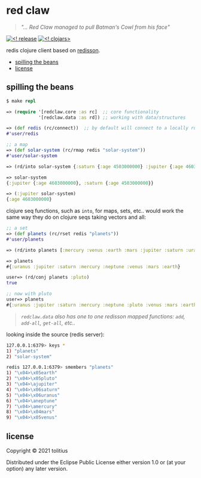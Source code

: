 # red claw

> _"... Red Claw managed to pull Batman's Cowl from his face"_

[![<! release](https://img.shields.io/badge/dynamic/json.svg?label=release&url=https%3A%2F%2Fclojars.org%2Fcom.tolitius%2Fredclaw%2Flatest-version.json&query=version&colorB=blue)](https://github.com/tolitius/redclaw/releases)
[![<! clojars>](https://img.shields.io/clojars/v/com.tolitius/redclaw.svg)](https://clojars.org/com.tolitius/redclaw)

redis clojure client based on [redisson](https://github.com/redisson/redisson).

- [spilling the beans](#spilling-the-beans)
- [license](#license)

## spilling the beans

```clojure
$ make repl

=> (require '[redclaw.core :as rc]  ;; core functionality
            '[redclaw.data :as rd]) ;; working with data/structures

=> (def redis (rc/connect))  ;; by default will connect to a locally running redis on 6379 port
#'user/redis
```

```clojure
;; a map
=> (def solar-system (rc/rmap redis "solar-system"))
#'user/solar-system

=> (rd/into solar-system {:saturn {:age 4503000000} :jupiter {:age 4603000000}})

=> solar-system
{:jupiter {:age 4603000000}, :saturn {:age 4503000000}}

=> (:jupiter solar-system)
{:age 4603000000}
```

clojure seq functions, such as `into`, for maps, sets, etc.. would work the same way they do on clojure seqs taking vectors and all:

```clojure
;; a set
=> (def planets (rc/rset redis "planets"))
#'user/planets

=> (rd/into planets [:mercury :venus :earth :mars :jupiter :saturn :uranus :neptune])

=> planets
#{:uranus :jupiter :saturn :mercury :neptune :venus :mars :earth}

user=> (rd/conj planets :pluto)
true

;; now with pluto
user=> planets
#{:uranus :jupiter :saturn :mercury :neptune :pluto :venus :mars :earth}
```

> _`redclaw.data` also has one to one redisson mapped functions: `add`, `add-all`, `get-all`, etc.._

looking inside the source (redis server):

```bash
127.0.0.1:6379> keys *
1) "planets"
2) "solar-system"

redis 127.0.0.1:6379> smembers "planets"
1) "\x04>\x05earth"
2) "\x04>\x05pluto"
3) "\x04>\ajupiter"
4) "\x04>\x06saturn"
5) "\x04>\x06uranus"
6) "\x04>\aneptune"
7) "\x04>\amercury"
8) "\x04>\x04mars"
9) "\x04>\x05venus"
```

## license

Copyright © 2021 tolitius

Distributed under the Eclipse Public License either version 1.0 or (at
your option) any later version.
